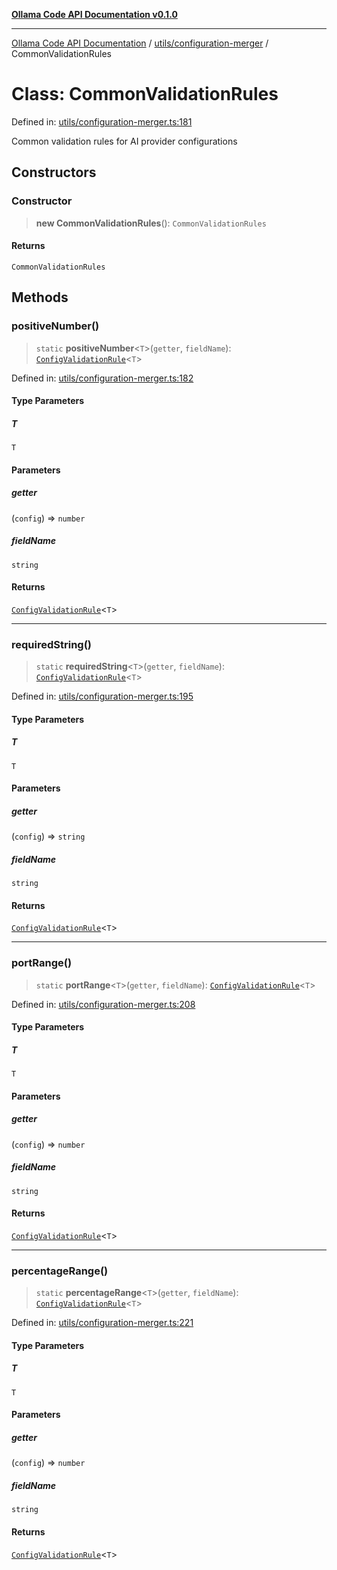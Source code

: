 [**Ollama Code API Documentation v0.1.0**](../../../README.md)

***

[Ollama Code API Documentation](../../../modules.md) / [utils/configuration-merger](../README.md) / CommonValidationRules

# Class: CommonValidationRules

Defined in: [utils/configuration-merger.ts:181](https://github.com/erichchampion/ollama-code/blob/5fb08106889018e8b231627b7550ae6fde01dc16/ollama-code/src/utils/configuration-merger.ts#L181)

Common validation rules for AI provider configurations

## Constructors

### Constructor

> **new CommonValidationRules**(): `CommonValidationRules`

#### Returns

`CommonValidationRules`

## Methods

### positiveNumber()

> `static` **positiveNumber**\<`T`\>(`getter`, `fieldName`): [`ConfigValidationRule`](../interfaces/ConfigValidationRule.md)\<`T`\>

Defined in: [utils/configuration-merger.ts:182](https://github.com/erichchampion/ollama-code/blob/5fb08106889018e8b231627b7550ae6fde01dc16/ollama-code/src/utils/configuration-merger.ts#L182)

#### Type Parameters

##### T

`T`

#### Parameters

##### getter

(`config`) => `number`

##### fieldName

`string`

#### Returns

[`ConfigValidationRule`](../interfaces/ConfigValidationRule.md)\<`T`\>

***

### requiredString()

> `static` **requiredString**\<`T`\>(`getter`, `fieldName`): [`ConfigValidationRule`](../interfaces/ConfigValidationRule.md)\<`T`\>

Defined in: [utils/configuration-merger.ts:195](https://github.com/erichchampion/ollama-code/blob/5fb08106889018e8b231627b7550ae6fde01dc16/ollama-code/src/utils/configuration-merger.ts#L195)

#### Type Parameters

##### T

`T`

#### Parameters

##### getter

(`config`) => `string`

##### fieldName

`string`

#### Returns

[`ConfigValidationRule`](../interfaces/ConfigValidationRule.md)\<`T`\>

***

### portRange()

> `static` **portRange**\<`T`\>(`getter`, `fieldName`): [`ConfigValidationRule`](../interfaces/ConfigValidationRule.md)\<`T`\>

Defined in: [utils/configuration-merger.ts:208](https://github.com/erichchampion/ollama-code/blob/5fb08106889018e8b231627b7550ae6fde01dc16/ollama-code/src/utils/configuration-merger.ts#L208)

#### Type Parameters

##### T

`T`

#### Parameters

##### getter

(`config`) => `number`

##### fieldName

`string`

#### Returns

[`ConfigValidationRule`](../interfaces/ConfigValidationRule.md)\<`T`\>

***

### percentageRange()

> `static` **percentageRange**\<`T`\>(`getter`, `fieldName`): [`ConfigValidationRule`](../interfaces/ConfigValidationRule.md)\<`T`\>

Defined in: [utils/configuration-merger.ts:221](https://github.com/erichchampion/ollama-code/blob/5fb08106889018e8b231627b7550ae6fde01dc16/ollama-code/src/utils/configuration-merger.ts#L221)

#### Type Parameters

##### T

`T`

#### Parameters

##### getter

(`config`) => `number`

##### fieldName

`string`

#### Returns

[`ConfigValidationRule`](../interfaces/ConfigValidationRule.md)\<`T`\>
